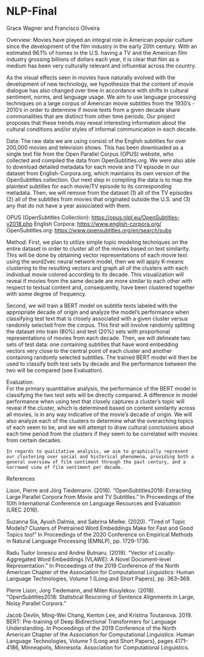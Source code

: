 # NLP-Final

Grace Wagner and Francisco Oliveira 

Overview: 
Movies have played an integral role in American popular culture since the development of the film industry in the early 20th century. With an estimated 96.1% of homes in the U.S. having a TV and the American film industry grossing billions of dollars each year, it is clear that film as a medium has been very culturally relevant and influential across the country.

As the visual effects seen in movies have naturally evolved with the development of new technology, we hypothesize that the content of movie dialogue has also changed over time in accordance with shifts in cultural sentiment, norms, and language usage. We aim to use language processing techniques on a large corpus of American movie subtitles from the 1930’s - 2010’s in order to determine if movie texts from a given decade share commonalities that are distinct from other time periods. Our project proposes that these trends may reveal interesting information about the cultural conditions and/or styles of informal communication in each decade.

Data: 
The raw data we are using consist of the English subtitles for over 200,000 movies and television shows. This has been downloaded as a single text file from the Open Parallel Corpus (OPUS) website, who collected and compiled the data from OpenSubtitles.org. We were also able to download detailed metadata for each movie and TV episode in our dataset from English-Corpora.org, which maintains its own version of the OpenSubtitles collection. Our next step in compiling the data is to map the plaintext subtitles for each movie/TV episode to its corresponding metadata. Then, we will remove from the dataset (1) all of the TV episodes (2) all of the subtitles from movies that originated outside the U.S. and (3) any that do not have a year associated with them. 

OPUS (OpenSubtitles Collection): https://opus.nlpl.eu/OpenSubtitles-v2018.php
English Corpora: https://www.english-corpora.org/
OpenSubtitles.org: https://www.opensubtitles.org/en/search/subs

Method: 
First, we plan to utilize simple topic modeling techniques on the entire dataset in order to cluster all of the movies based on text similarity. This will be done by obtaining vector representations of each movie text using the word2vec neural network model, then we will apply K-means clustering to the resulting vectors and graph all of the clusters with each individual movie colored according to its decade. This visualization will reveal if movies from the same decade are more similar to each other with respect to textual content and, consequently, have been clustered together with some degree of frequency. 

Second, we will train a BERT model on subtitle texts labeled with the appropriate decade of origin and analyze the model’s performance when classifying test text that is closely associated with a given cluster versus randomly selected from the corpus. This first will involve randomly splitting the dataset into train (80%) and test (20%) sets with proportional representations of movies from each decade. Then, we will delineate two sets of test data: one containing subtitles that have word embedding vectors very close to the central point of each cluster and another containing randomly selected subtitles. The trained BERT model will then be used to classify both test sets by decade and the performance between the two will be compared (see Evaluation).

Evaluation: 	
For the primary quantitative analysis, the performance of the BERT model in classifying the two test sets will be directly compared. A difference in model performance when using text that closely captures a cluster’s topic will reveal if the cluster, which is determined based on content similarity across all movies, is in any way indicative of the movie’s decade of origin. We will also analyze each of the clusters to determine what the overarching topics of each seem to be, and we will attempt to draw cultural conclusions about each time period from the clusters if they seem to be correlated with movies from certain decades.

	In regards to qualitative analysis, we aim to graphically represent our clustering over social and historical phenomena, providing both a general overview of film sentiment through the past century, and a narrowed view of film sentiment per decade. 



References

Lison, Pierre and Jörg Tiedemann. (2016). “OpenSubtitles2016: Extracting Large Parallel Corpora from Movie and TV Subtitles.” In Proceedings of the 10th International Conference on Language Resources and Evaluation (LREC 2016).

Suzanna Sia, Ayush Dalmia, and Sabrina Mielke. (2020). “Tired of Topic Models? Clusters of Pretrained Word Embeddings Make for Fast and Good Topics too!” In Proceedings of the 2020 Conference on Empirical Methods in Natural Language Processing (EMNLP), pp. 1729-1736. 

Radu Tudor Ionescu and Andrei Butnaru. (2019). “Vector of Locally-Aggregated Word Embeddings (VLAWE): A Novel Document-level Representation.” In Proceedings of the 2019 Conference of the North American Chapter of the Association for Computational Linguistics: Human Language Technologies, Volume 1 (Long and Short Papers), pp. 363–369.

Pierre Lison,  Jorg Tiedemann, and Milen Kouylekov. (2018). “OpenSubtitles2018: Statistical Rescoring of Sentence Alignments in Large, Noisy Parallel Corpora.” 

​​Jacob Devlin, Ming-Wei Chang, Kenton Lee, and Kristina Toutanova. 2019. BERT: Pre-training of Deep Bidirectional Transformers for Language Understanding. In Proceedings of the 2019 Conference of the North American Chapter of the Association for Computational Linguistics: Human Language Technologies, Volume 1 (Long and Short Papers), pages 4171–4186, Minneapolis, Minnesota. Association for Computational Linguistics.



